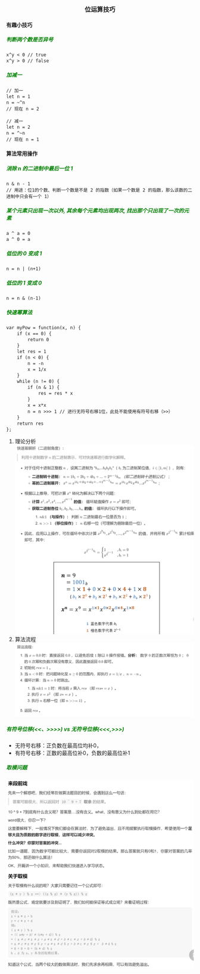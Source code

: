 ### <center>位运算技巧
#### 有趣小技巧
##### <font color = green>判断两个数是否异号</font>
```
x^y < 0 // true
x^y > 0 // false
```
##### <font color = green>加减一</font>
```
// 加一
let n = 1
n = ~^n
// 现在 n = 2

// 减一
let n = 2
n = ^~n
// 现在 n = 1
```
#### 算法常用操作
##### <font color = green>消除 n 的二进制中最后一位 1</font>
```
n & n - 1
// 用途：位1的个数、判断一个数是不是 2 的指数（如果一个数是 2 的指数，那么该数的二进制中只会有一个 1）
```
##### <font color = green>某个元素只出现一次以外, 其余每个元素均出现两次, 找出那个只出现了一次的元素</font>
```
a ^ a = 0
a ^ 0 = a
```
##### <font color = green>低位的 0 变成 1</font>
```
n = n | (n+1)
```
##### <font color = green>低位的 1 变成 0</font>
```
n = n & (n-1)
```
##### <font color = green>快速幂算法</font>
```
var myPow = function(x, n) {
    if (x == 0) {
        return 0
    }
    let res = 1
    if (n < 0) {
        n = -n
        x = 1/x
    }
    while (n != 0) {
        if (n & 1) {
            res = res * x
        } 
        x = x*x
        n = n >>> 1 // 进行无符号右移1位，此处不能使用有符号右移（>>）
    }
    return res
};
```
1. 理论分析
![](analysis.png)
2. 算法流程
![](flow.png)
##### <font color = green>有符号位移(<<、>>>>) vs 无符号位移(<<<,>>>)</font>
* 无符号右移：正负数在最高位均补0，
* 有符号右移：正数的最高位补0，负数的最高位补1
##### <font color = green>取模问题</font>
![](mod.png)


